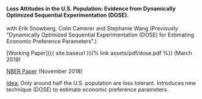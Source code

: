 ---
---

#### Loss Attitudes in the U.S. Population: Evidence from Dynamically Optimized Sequential Experimentation (DOSE).

with Erik Snowberg, Colin Camerer and Stephanie Wang
(Previously "Dynamically Optimized Sequential Experimentation (DOSE) for Estimating Economic Preference Parameters".)

[Working Paper]({{ site.baseurl }}{% link assets/pdf/dose.pdf %}) (March 2019)

[NBER Paper](https://www.nber.org/papers/w25072) (November 2018)

<ins>Idea:</ins> Only around half the U.S. population are loss tolerant. Introduces new technique (DOSE) to estimate economic preference parameters.
